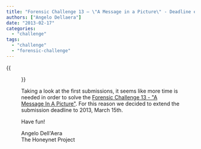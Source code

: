 ```yaml
---
title: "Forensic Challenge 13 – \"A Message in a Picture\" - Deadline extended"
authors: ["Angelo Dellaera"]
date: "2013-02-17"
categories: 
  - "challenge"
tags: 
  - "challenge"
  - "forensic-challenge"
---
```

{{<figure src="images/banner.png" alt="Banner" width="50%">}}

Taking a look at the first submissions, it seems like more time is needed in order to solve the [Forensic Challenge 13 - "A Message In A Picture"](https://honeynet.org/challenges/2012_13_message_picture). For this reason we decided to extend the submission deadline to 2013, March 15th.  
  
Have fun!  
  
Angelo Dell'Aera  
The Honeynet Project
